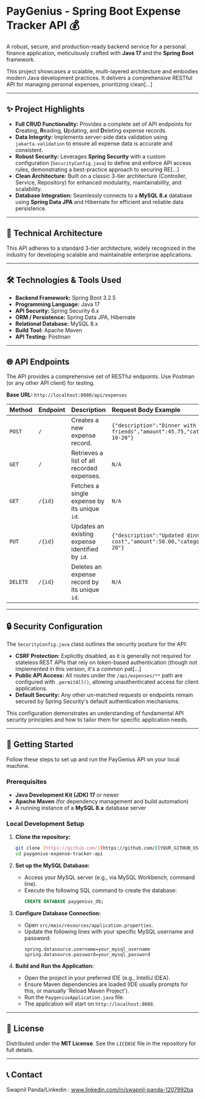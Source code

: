 # PayGenius - Spring Boot Expense Tracker API 💰

A robust, secure, and production-ready backend service for a personal finance application, meticulously crafted with **Java 17** and the **Spring Boot** framework.

This project showcases a scalable, multi-layered architecture and embodies modern Java development practices. It delivers a comprehensive RESTful API for managing personal expenses, prioritizing clean[...]

---

## ✨ Project Highlights

- **Full CRUD Functionality:** Provides a complete set of API endpoints for **C**reating, **R**eading, **U**pdating, and **D**eleting expense records.
- **Data Integrity:** Implements server-side data validation using `jakarta.validation` to ensure all expense data is accurate and consistent.
- **Robust Security:** Leverages **Spring Security** with a custom configuration (`SecurityConfig.java`) to define and enforce API access rules, demonstrating a best-practice approach to securing RE[...]
- **Clean Architecture:** Built on a classic 3-tier architecture (Controller, Service, Repository) for enhanced modularity, maintainability, and scalability.
- **Database Integration:** Seamlessly connects to a **MySQL 8.x** database using **Spring Data JPA** and Hibernate for efficient and reliable data persistence.

---

## 🚀 Technical Architecture

This API adheres to a standard 3-tier architecture, widely recognized in the industry for developing scalable and maintainable enterprise applications.

---

## 🛠️ Technologies & Tools Used

- **Backend Framework:** Spring Boot 3.2.5  
- **Programming Language:** Java 17  
- **API Security:** Spring Security 6.x  
- **ORM / Persistence:** Spring Data JPA, Hibernate  
- **Relational Database:** MySQL 8.x  
- **Build Tool:** Apache Maven  
- **API Testing:** Postman

---

## 🌐 API Endpoints

The API provides a comprehensive set of RESTful endpoints. Use Postman (or any other API client) for testing.

**Base URL:** `http://localhost:8080/api/expenses`

| Method | Endpoint | Description | Request Body Example |
| :----- | :------- | :---------- | :------------------- |
| `POST` | `/` | Creates a new expense record. | `{"description":"Dinner with friends","amount":45.75,"category":"Social","date":"2025-10-20"}` |
| `GET` | `/` | Retrieves a list of all recorded expenses. | `N/A` |
| `GET` | `/{id}` | Fetches a single expense by its unique `id`. | `N/A` |
| `PUT` | `/{id}` | Updates an existing expense identified by `id`. | `{"description":"Updated dinner cost","amount":50.00,"category":"Social","date":"2025-10-20"}` |
| `DELETE`| `/{id}` | Deletes an expense record by its unique `id`. | `N/A` |

---

## 🔒 Security Configuration

The `SecurityConfig.java` class outlines the security posture for the API:

- **CSRF Protection:** Explicitly disabled, as it is generally not required for stateless REST APIs that rely on token-based authentication (though not implemented in this version, it's a common pat[...]
- **Public API Access:** All routes under the `/api/expenses/**` path are configured with `.permitAll()`, allowing unauthenticated access for client applications.
- **Default Security:** Any other un-matched requests or endpoints remain secured by Spring Security's default authentication mechanisms.

This configuration demonstrates an understanding of fundamental API security principles and how to tailor them for specific application needs.

---

## 🏁 Getting Started

Follow these steps to set up and run the PayGenius API on your local machine.

### Prerequisites

- **Java Development Kit (JDK) 17** or newer  
- **Apache Maven** (for dependency management and build automation)  
- A running instance of a **MySQL 8.x** database server

### Local Development Setup

1. **Clone the repository:**
    ```bash
    git clone [https://github.com/](https://github.com/)[YOUR_GITHUB_USERNAME]/paygenius-expense-tracker-api.git
    cd paygenius-expense-tracker-api
    ```

2. **Set up the MySQL Database:**
    - Access your MySQL server (e.g., via MySQL Workbench, command line).
    - Execute the following SQL command to create the database:
        ```sql
        CREATE DATABASE paygenius_db;
        ```

3. **Configure Database Connection:**
    - Open `src/main/resources/application.properties`.
    - Update the following lines with your specific MySQL username and password:
        ```properties
        spring.datasource.username=your_mysql_username
        spring.datasource.password=your_mysql_password
        ```

4. **Build and Run the Application:**
    - Open the project in your preferred IDE (e.g., IntelliJ IDEA).
    - Ensure Maven dependencies are loaded (IDE usually prompts for this, or manually 'Reload Maven Project').
    - Run the `PaygeniusApplication.java` file.
    - The application will start on `http://localhost:8080`.

---

## 📄 License

Distributed under the **MIT License**. See the `LICENSE` file in the repository for full details.

---

## 📞 Contact

Swapnil Panda/Linkedin : www.linkedin.com/in/swapnil-panda-1207992ba
